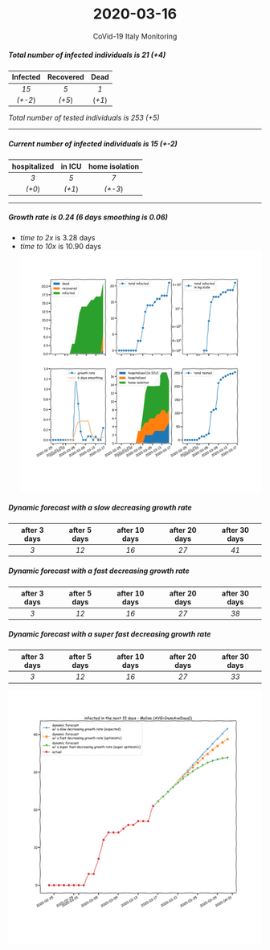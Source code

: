 <div align='center'>

# 2020-03-16
CoVid-19 Italy Monitoring
</div>

##### Total number of infected individuals is 21 (+4)
Infected | Recovered | Dead
:---: | :---: | :---:
*15* | *5* | *1*
*(+-2*) | *(+5*) | (*+1*)

*Total number of tested individuals is 253 (+5)*
***
##### Current number of infected individuals is 15 (+-2)
hospitalized | in ICU | home isolation
:---: | :---: | :---:
*3* |*5* |*7*
*(+0*) |*(+1*) |*(+-3*)
***
##### Growth rate is 0.24 (6 days smoothing is 0.06)
- *time to 2x* is 3.28 days
- *time to 10x* is 10.90 days
![stats][stats]

##### Dynamic forecast with a slow decreasing growth rate
after 3 days | after 5 days | after 10 days | after 20 days | after 30 days
:---: | :---: | :---: | :---: | :---:
*3* |*12* |*16* |*27* |*41*
##### Dynamic forecast with a fast decreasing growth rate
after 3 days | after 5 days | after 10 days | after 20 days | after 30 days
:---: | :---: | :---: | :---: | :---:
*3* |*12* |*16* |*27* |*38*
##### Dynamic forecast with a super fast decreasing growth rate
after 3 days | after 5 days | after 10 days | after 20 days | after 30 days
:---: | :---: | :---: | :---: | :---:
*3* |*12* |*16* |*27* |*33*


![dynamic_forecast][dynamic_forecast]

[stats]: stats_Molise.png
[dynamic_forecast]: dynamic_forecast_Molise.png
